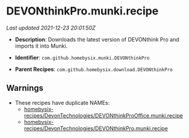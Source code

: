 # DEVONthinkPro.munki.recipe

_Last updated 2021-12-23 20:01:50Z_

- **Description**: Downloads the latest version of DEVONthink Pro and imports it into Munki.

- **Identifier**: `com.github.homebysix.munki.DEVONthinkPro`

- **Parent Recipes**: `com.github.homebysix.download.DEVONthinkPro`


## Warnings

- These recipes have duplicate NAMEs:
    - [homebysix-recipes/DevonTechnologies/DEVONthinkProOffice.munki.recipe](/autopkg-dupe-tracker/homebysix-recipes/DevonTechnologies/DEVONthinkProOffice.munki.recipe)
    - [homebysix-recipes/DevonTechnologies/DEVONthinkPro.munki.recipe](/autopkg-dupe-tracker/homebysix-recipes/DevonTechnologies/DEVONthinkPro.munki.recipe)